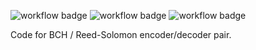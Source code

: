 ![workflow badge](https://github.com/Omer-Sella/reedSolomon/actions/workflows/arithmetic.yml/badge.svg)
![workflow badge](https://github.com/Omer-Sella/reedSolomon/actions/workflows/keyEquationSolver.yml/badge.svg)
![workflow badge](https://github.com/Omer-Sella/reedSolomon/actions/workflows/bchDecoder.yml/badge.svg)


Code for BCH / Reed-Solomon encoder/decoder pair.

